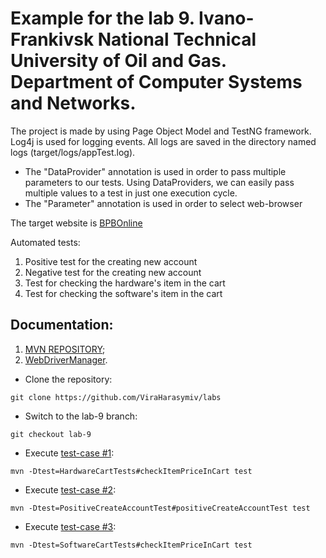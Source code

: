 # Example for the lab 9. Ivano-Frankivsk National Technical University of Oil and Gas. Department of Computer Systems and Networks.

The project is made by using Page Object Model and TestNG framework. Log4j is used for logging events. All logs are saved in the directory named logs (target/logs/appTest.log).

- The "DataProvider" annotation is used in order to pass multiple parameters to our tests. Using DataProviders, we can easily pass multiple values to a test in just one execution cycle.
- The "Parameter" annotation is used in order to select web-browser

The target website is [BPBOnline](http://practice.bpbonline.com/index.php)

Automated tests:
1. Positive test for the creating new account
2. Negative test for the creating new account
3. Test for checking the hardware's item in the cart
4. Test for checking the software's item in the cart

## Documentation:

1. [MVN REPOSITORY](https://mvnrepository.com/);
2. [WebDriverManager](https://bonigarcia.dev/webdrivermanager/).

- Clone the repository:
```shell
git clone https://github.com/ViraHarasymiv/labs
```
- Switch to the lab-9 branch:
```shell
git checkout lab-9
```
- Execute [test-case #1](https://github.com/ViraHarasymiv/labs/issues/1):
```shell
mvn -Dtest=HardwareCartTests#checkItemPriceInCart test
```
- Execute [test-case #2](https://github.com/ViraHarasymiv/labs/issues/2):
```shell
mvn -Dtest=PositiveCreateAccountTest#positiveCreateAccountTest test
```
- Execute [test-case #3](https://github.com/ViraHarasymiv/labs/issues/3):
```shell
mvn -Dtest=SoftwareCartTests#checkItemPriceInCart test
```
